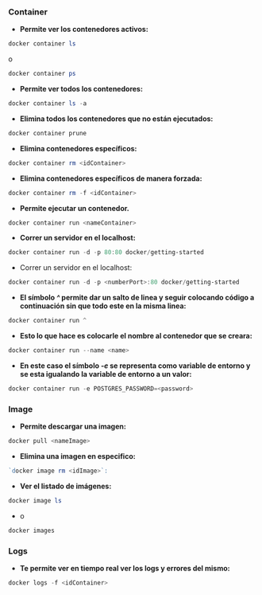 ### Container
* **Permite ver los contenedores activos:**
```powershell
docker container ls
``` 
 o 
```powershell
docker container ps
```
* **Permite ver todos los contenedores:**
```powershell
docker container ls -a
```
* **Elimina todos los contenedores que no están ejecutados:**
```powershell
docker container prune
```
* **Elimina contenedores específicos:**
```powershell
docker container rm <idContainer>
```
* **Elimina contenedores específicos de manera forzada:**
```powershell
docker container rm -f <idContainer>
```
* **Permite ejecutar un contenedor.**
```powershell
docker container run <nameContainer>
```
* **Correr un servidor en el localhost:**
```powershell
docker container run -d -p 80:80 docker/getting-started
```
* Correr un servidor en el localhost:
```powershell
docker container run -d -p <numberPort>:80 docker/getting-started
```

* **El símbolo *^* permite dar un salto de linea y seguir colocando código a continuación sin que todo este en la misma linea:**
```powershell
docker container run ^
```
* **Esto lo que hace es colocarle el nombre al contenedor que se creara:**
```powershell
docker container run --name <name>
```
* **En este caso el símbolo *-e* se representa como variable de entorno y se esta igualando la variable de entorno a un valor:**
```powershell
docker container run -e POSTGRES_PASSWORD=<password>
```
### Image
* **Permite descargar una imagen:**
```powershell
docker pull <nameImage>
```
* **Elimina una imagen en especifico:**
```powershell
`docker image rm <idImage>`: 
```
* **Ver el listado de imágenes:**
```powershell
docker image ls 
```
* o 
```powershell
docker images
```
### Logs
* **Te permite ver en tiempo real ver los logs y errores del mismo:**
```powershell
docker logs -f <idContainer>
```

